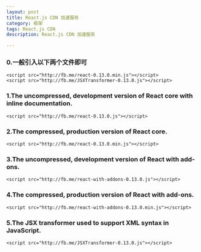 ```yaml
---
layout: post
title: React.js CDN 加速服务
category: 框架
tags: React.js CDN
description: React.js CDN 加速服务

---
```


### 0.一般引入以下两个文件即可

	<script src="http://fb.me/react-0.13.0.min.js"></script>
	<script src="http://fb.me/JSXTransformer-0.13.0.js"></script>

### 1.The uncompressed, development version of React core with inline documentation.

	<script src="http://fb.me/react-0.13.0.js"></script>

### 2.The compressed, production version of React core.

	<script src="http://fb.me/react-0.13.0.min.js"></script>

### 3.The uncompressed, development version of React with add-ons.

	<script src="http://fb.me/react-with-addons-0.13.0.js"></script>

### 4.The compressed, production version of React with add-ons.

	<script src="http://fb.me/react-with-addons-0.13.0.min.js"></script>

### 5.The JSX transformer used to support XML syntax in JavaScript.

	<script src="http://fb.me/JSXTransformer-0.13.0.js"></script>